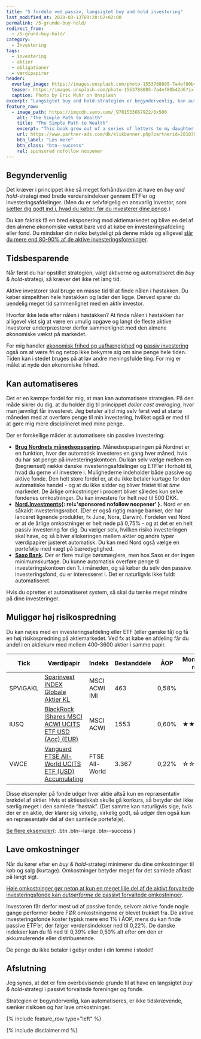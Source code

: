 ```yaml
---
title: "5 fordele ved passiv, langsigtet buy and hold investering"
last_modified_at: 2020-03-13T09:20:02+02:00
permalink: /5-grunde-buy-hold/
redirect_from:
  - /5-grund-buy-hold/
category:
  - Investering
tags:
  - investering
  - aktier
  - obligationer
  - værdipapirer
header:
  overlay_image: https://images.unsplash.com/photo-1553788085-7a4ef80b42d6?ixlib=rb-1.2.1&ixid=eyJhcHBfaWQiOjEyMDd9&auto=format&fit=crop&w=1500&q=80
  teaser: https://images.unsplash.com/photo-1553788085-7a4ef80b42d6?ixlib=rb-1.2.1&ixid=eyJhcHBfaWQiOjEyMDd9&auto=format&fit=crop&w=400&q=80
  caption: Photo by Eric Muhr on Unsplash
excerpt: "Langsigtet buy and hold-strategien er begyndervenlig, kan automatiseres, er ikke tidskrævende, sænker risikoen og har lave omkostninger."
feature_row:
  - image_path: https://imgcdn.saxo.com/_9781533667922/0x500
    alt: "The Simple Path to Wealth"
    title: "The Simple Path to Wealth"
    excerpt: "This book grew out of a series of letters to my daughter concerning various things-mostly about money and investing-she was not yet quite ready to hear. Since money is the single most powerful tool we have for navigating this complex world we've created, understanding it is critical."
    url: https://www.partner-ads.com/dk/klikbanner.php?partnerid=28187&bannerid=43264&htmlurl=https://www.saxo.com/dk/the-simple-path-to-wealth_j-l-collins_paperback_9781533667922
    btn_label: "Læs mere"
    btn_class: "btn--success"
    rel: sponsored nofollow noopener
---
```


## Begyndervenlig

Det kræver i princippet ikke så meget forhåndsviden at have en _buy and hold_-strategi med brede verdensindekser gennem ETF’er og investeringsafdelinger. (Men du er selvfølgelig en ansvarlig investor, som [sætter dig godt ind i, hvad du køber, før du investerer dine penge](/hvad-er-investeringsforeninger-og-etfer/).)

Du kan faktisk få en bred eksponering mod aktiemarkedet og blive en del af den almene økonomiske vækst bare ved at købe en investeringsafdeling eller fond. Du mindsker din risiko betydeligt på denne måde og alligevel [slår du mere end 80-90% af de aktive investeringsforeninger](/passiv-investering-slaar-aktiv/).

## Tidsbesparende

Når først du har opstillet strategien, valgt aktiverne og automatiseret din _buy & hold_-strategi, så kræver det ikke ret lang tid.

Aktive investorer skal bruge en masse tid til at finde nålen i høstakken. Du køber simpelthen hele høstakken og lader den ligge. Derved sparer du uendelig meget tid sammenlignet med en aktiv investor.

Hvorfor ikke lede efter nålen i høstakken? At finde nålen i høstakken har alligevel vist sig at være en umulig opgave og langt de fleste aktive investorer underpræsterer derfor sammenlignet med den almene økonomiske vækst på markedet.

For mig handler [økonomisk frihed og uafhængighed](/hvad-er-okonomisk-frihed/) og [passiv investering](/5-kendetegn-passiv-investor/) også om at være fri og netop ikke bekymre sig om sine penge hele tiden. Tiden kan i stedet bruges på at lav andre meningsfulde ting. For mig er målet at nyde den økonomiske frihed.

## Kan automatiseres

Det er en kæmpe fordel for mig, at man kan automatisere strategien. På den måde sikrer du dig, at du holder dig til princippet _dollar cost averaging_, hvor man jævnligt får investeret. Jeg betaler altid mig selv først ved at starte måneden med at overføre penge til min investering, hvilket også er med til at gøre mig mere disciplineret med mine penge. 

Der er forskellige måder at automatisere sin passive investering:

- **[Brug Nordnets månedsopsparing](/go/nordnet/).** Månedsopsparingen på Nordnet er en funktion, hvor der automatisk investeres en gang hver måned, hvis du har sat penge på investeringskontoen. Du kan selv vælge mellem en (begrænset) række danske investeringsafdelinger og ETF’er i forhold til, hvad du gerne vil investere i. Mulighederne indeholder både passive og aktive fonde. Den helt store fordel er, at du ikke betaler kurtage for den automatiske handel - og at du ikke sidder og bliver fristet til at _time_ markedet. De årlige omkostninger i procent bliver således kun selve fondenes omkostninger. Du kan investere for helt ned til 500 DKK.
- **[Nord.Investments](/go/nord/){: rel='sponsored nofollow noopener' }.** Nord er en såkaldt investeringsrobot. (Der er også rigtig mange banker, der har lanceret lignende produkter, fx June, Nora, Darwin). Fordelen ved Nord er at de årlige omkostninger er helt nede på 0,75% - og at det er en helt passiv investering for dig. Du vælger selv, hvilken risiko investeringen skal have, og så bliver allokeringen mellem aktier og andre typer værdipapirer justeret automatisk. Du kan med Nord også vælge en portefølje med vægt på bæredygtighed.
- **[Saxo Bank](/go/saxoinvestor/).** Der er flere mulige børsmæglere, men hos Saxo er der ingen minimumskurtage. Du kunne automatisk overføre penge til investeringskontoen den 1. i måneden, og så køber du selv den passive investeringsfond, du er interesseret i. Det er naturligvis ikke fuldt automatiseret.

Hvis du opretter et automatiseret system, så skal du tænke meget mindre på dine investeringer.

## Muliggør høj risikospredning

Du kan nøjes med en investeringsafdeling eller ETF (eller ganske få) og få en høj risikospredning på aktiemarkedet. Ved fx at købe en afdeling får du andel i en aktiekurv med mellem 400-3600 aktier i samme papir.

| Tick     | Værdipapir                                                                                                                      | Indeks            | Bestanddele | ÅOP   | Morningstar rating                       | Bæredygtighed                            | Månedsops. |
|----------|---------------------------------------------------------------------------------------------------------------------------------|-------------------|-------------|-------|------------------------------------------|------------------------------------------|------------|
| SPVIGAKL | [Sparinvest INDEX Globale Aktier KL](https://www.morningstar.dk/dk/funds/snapshot/snapshot.aspx?id=F00000XLK4)                  | MSCI ACWI IMI     | 463         | 0,58% |                                          | &#x26AB;&#x26AB;&#x26AA;&#x26AA;&#x26AA; |            |
| IUSQ     | [BlackRock iShares MSCI ACWI UCITS ETF USD (Acc) (EUR)](https://www.morningstar.dk/dk/etf/snapshot/snapshot.aspx?id=0P0000X4V9) | MSCI ACWI         | 1553        | 0,60% | &#x2605;&#x2605;&#x2605;&#x2605;&#x2606; | &#x26AB;&#x26AB;&#x26AA;&#x26AA;&#x26AA; |            |
| VWCE     | [Vanguard FTSE All-World UCITS ETF (USD) Accumulating](https://www.morningstar.dk/dk/etf/snapshot/snapshot.aspx?id=0P0001I3S0)  | FTSE All-World    | 3.367       | 0,22% | &#x2606;&#x2606;&#x2606;&#x2606;&#x2606; | &#x26AB;&#x26AB;&#x26AA;&#x26AA;&#x26AA; |            |

Disse eksempler på fonde udgør hver aktie altså kun en repræsentativ brøkdel af aktier. Hvis et aktieselskab skulle gå konkurs, så betyder det ikke særlig meget i den samlede “høstak”. (Det samme kan naturligvis sige, hvis der er en aktie, der klarer sig virkelig, virkelig godt, så udgør den også kun en repræsentativ del af den samlede portefølje).

[Se flere eksempler](/investering-vol9/){: .btn .btn--large .btn--success }

## Lave omkostninger

Når du kører efter en _buy & hold_-strategi minimerer du dine omkostninger til køb og salg (kurtage). Omkostninger betyder meget for det samlede afkast på langt sigt. 

[Høje omkostninger gør netop at kun en meget lille del af de aktivt forvaltede investeringsfonde kan _outperforme_ de passivt forvaltede omkostninger](/passiv-investering-slaar-aktiv/). 

Investoren får derfor mest ud af passive fonde, selvom aktive fonde nogle gange performer bedre FØR omkostningerne er blevet trukket fra. De aktive investeringsfonde koster typisk mere end 1% i ÅOP, mens du kan finde passive ETF’er, der følger verdensindekser ned til 0,22%. De danske indekser kan du få ned til 0,39% eller 0,50% alt efter om den er akkumulerende eller distribuerende.

De penge du ikke betaler i gebyr ender i din lomme i stedet!

## Afslutning

Jeg synes, at det er fem overbevisende grunde til at have en langsigtet _buy & hold_-strategi i passivt forvaltede foreninger og fonde.

Strategien er begyndervenlig, kan automatiseres, er ikke tidskrævende, sænker risikoen og har lave omkostninger.

{% include feature_row type="left" %}

{% include disclaimer.md %}
